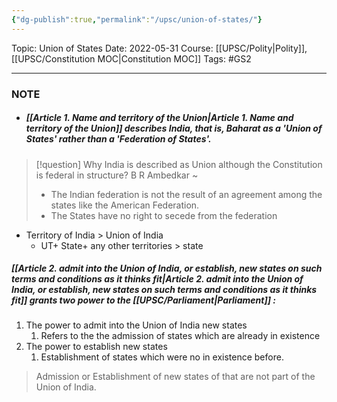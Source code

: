 ```yaml
---
{"dg-publish":true,"permalink":"/upsc/union-of-states/"}
---
```


Topic: Union of States
Date: 2022-05-31
Course: [[UPSC/Polity\|Polity]],[[UPSC/Constitution MOC\|Constitution MOC]]
Tags: #GS2 

---

### NOTE
- ##### [[Article 1. Name and territory of the Union\|Article 1. Name and territory of the Union]] describes India, that is, Baharat as a 'Union of States' rather than a 'Federation of States'.

>[!question] Why India is described as Union although the Constitution is federal in structure?
>B R Ambedkar ~ 
>- The Indian federation is not the result of an agreement among the states like the American Federation.
>- The States have no right to secede from the federation 


- Territory of India > Union of India 
	- UT+ State+ any other territories > state


##### [[Article 2. admit into the Union of India, or establish, new states on such terms and conditions as it thinks fit\|Article 2. admit into the Union of India, or establish, new states on such terms and conditions as it thinks fit]] grants two power to the [[UPSC/Parliament\|Parliament]] :
1. The power to admit into the Union of India new states
	1. Refers to the the admission of states which are already in existence
2. The power to establish new states
	1. Establishment of states which were no in existence before. 

> Admission or Establishment of new states of that are not part of the Union of India.





